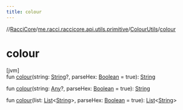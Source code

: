 ```yaml
---
title: colour
---
```

//[RacciCore](../../../index.html)/[me.racci.raccicore.api.utils.primitive](../index.html)/[ColourUtils](index.html)/[colour](colour.html)



# colour



[jvm]\
fun [colour](colour.html)(string: [String](https://kotlinlang.org/api/latest/jvm/stdlib/kotlin/-string/index.html)?, parseHex: [Boolean](https://kotlinlang.org/api/latest/jvm/stdlib/kotlin/-boolean/index.html) = true): [String](https://kotlinlang.org/api/latest/jvm/stdlib/kotlin/-string/index.html)

fun [colour](colour.html)(string: [Any](https://kotlinlang.org/api/latest/jvm/stdlib/kotlin/-any/index.html)?, parseHex: [Boolean](https://kotlinlang.org/api/latest/jvm/stdlib/kotlin/-boolean/index.html) = true): [String](https://kotlinlang.org/api/latest/jvm/stdlib/kotlin/-string/index.html)

fun [colour](colour.html)(list: [List](https://kotlinlang.org/api/latest/jvm/stdlib/kotlin.collections/-list/index.html)&lt;[String](https://kotlinlang.org/api/latest/jvm/stdlib/kotlin/-string/index.html)&gt;, parseHex: [Boolean](https://kotlinlang.org/api/latest/jvm/stdlib/kotlin/-boolean/index.html) = true): [List](https://kotlinlang.org/api/latest/jvm/stdlib/kotlin.collections/-list/index.html)&lt;[String](https://kotlinlang.org/api/latest/jvm/stdlib/kotlin/-string/index.html)&gt;




